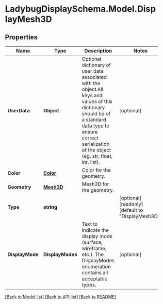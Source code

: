 
# LadybugDisplaySchema.Model.DisplayMesh3D

## Properties

Name | Type | Description | Notes
------------ | ------------- | ------------- | -------------
**UserData** | **Object** | Optional dictionary of user data associated with the object.All keys and values of this dictionary should be of a standard data type to ensure correct serialization of the object (eg. str, float, int, list). | [optional] 
**Color** | [**Color**](Color.md) | Color for the geometry. | 
**Geometry** | [**Mesh3D**](Mesh3D.md) | Mesh3D for the geometry. | 
**Type** | **string** |  | [optional] [readonly] [default to "DisplayMesh3D"]
**DisplayMode** | **DisplayModes** | Text to indicate the display mode (surface, wireframe, etc.). The DisplayModes enumeration contains all acceptable types. | [optional] 

[[Back to Model list]](../README.md#documentation-for-models)
[[Back to API list]](../README.md#documentation-for-api-endpoints)
[[Back to README]](../README.md)

